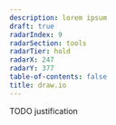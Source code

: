 ```yaml
---
description: lorem ipsum
draft: true
radarIndex: 9
radarSection: tools
radarTier: hold
radarX: 247
radarY: 377
table-of-contents: false
title: draw.io
---
```


TODO justification
